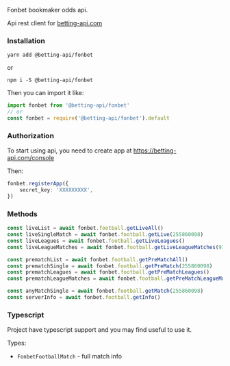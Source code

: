 Fonbet bookmaker odds api. 

Api rest client for [betting-api.com](https://betting-api.com)


### Installation

`yarn add @betting-api/fonbet`

or

`npm i -S @betting-api/fonbet`


Then you can import it like:

```typescript
import fonbet from '@betting-api/fonbet'
// or
const fonbet = require('@betting-api/fonbet').default
```


### Authorization

To start using api, you need to create app at 
https://betting-api.com/console

Then:

```typescript
fonbet.registerApp({
    secret_key: 'XXXXXXXXX',
})
```


### Methods

```typescript
const liveList = await fonbet.football.getLiveAll()
const liveSingleMatch = await fonbet.football.getLive(255860098)
const liveLeagues = await fonbet.football.getLiveLeagues()
const liveLeagueMatches = await fonbet.football.getLiveLeagueMatches(91)

const prematchList = await fonbet.football.getPreMatchAll()
const prematchSingle = await fonbet.football.getPreMatch(255860098)
const prematchLeagues = await fonbet.football.getPreMatchLeagues()
const prematchLeagueMatches = await fonbet.football.getPreMatchLeagueMatches(91)

const anyMatchSingle = await fonbet.football.getMatch(255860098)
const serverInfo = await fonbet.football.getInfo()
```



### Typescript

Project have typescript support and you may find useful to use it.

Types:
- `FonbetFootballMatch` - full match info
